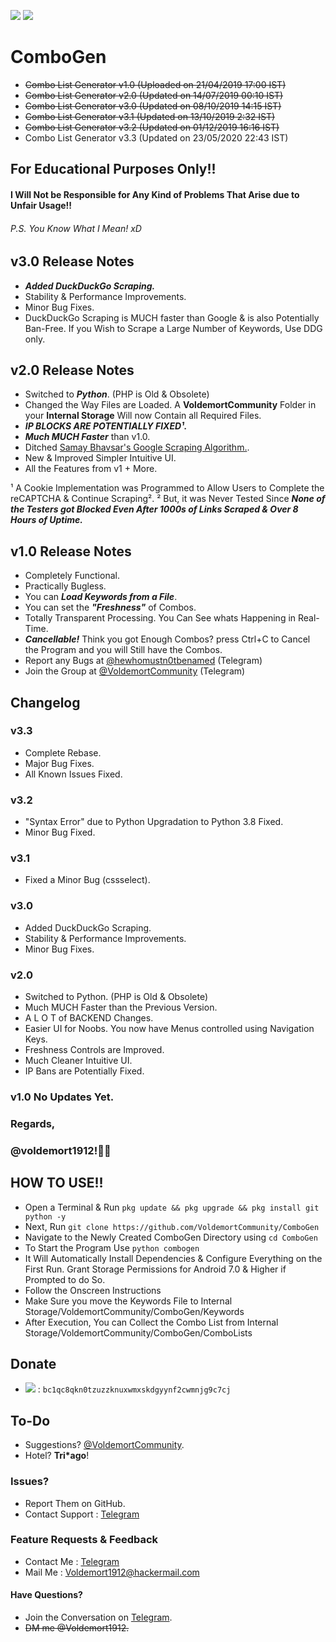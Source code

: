 <a href="https://www.python.org/download/releases/3.0/"><IMG src="https://img.shields.io/pypi/pyversions/3.svg?label=Python&logo=python"></a>
<a href="https://t.me/VoldemortCommunity"><img src="https://img.shields.io/badge/Telegram-Group-blue.svg?logo=Telegram"></a>

# ComboGen
- ~~Combo List Generator v1.0 (Uploaded on 21/04/2019 17:00 IST)~~
- ~~Combo List Generator v2.0 (Updated on 14/07/2019 00:10 IST)~~
- ~~Combo List Generator v3.0 (Updated on 08/10/2019 14:15 IST)~~
- ~~Combo List Generator v3.1 (Updated on 13/10/2019 2:32 IST)~~
- ~~Combo List Generator v3.2 (Updated on 01/12/2019 16:16 IST)~~
- Combo List Generator v3.3 (Updated on 23/05/2020 22:43 IST)
## For Educational Purposes Only!!
#### I Will Not be Responsible for Any Kind of Problems That Arise due to Unfair Usage!!
###### P.S. You Know What I Mean! xD

## v3.0 Release Notes
* ***Added DuckDuckGo Scraping.***
* Stability & Performance Improvements.
* Minor Bug Fixes.
* DuckDuckGo Scraping is MUCH faster than Google & is also Potentially Ban-Free. If you Wish to Scrape a Large Number of Keywords, Use DDG only.

## v2.0 Release Notes
* Switched to ***Python***. (PHP is Old & Obsolete)
* Changed the Way Files are Loaded. A **VoldemortCommunity** Folder in your **Internal Storage** Will now Contain all Required Files.
* ***IP BLOCKS ARE POTENTIALLY FIXED¹.***
* ***Much MUCH Faster*** than v1.0.
* Ditched [Samay Bhavsar's Google Scraping Algorithm.](https://github.com/samaybhavsar/google-scraper).
* New & Improved Simpler Intuitive UI.
* All the Features from v1 + More.

¹ A Cookie Implementation was Programmed to Allow Users to Complete the reCAPTCHA & Continue Scraping².
² But, it was Never Tested Since ***None of the Testers got Blocked Even After 1000s of Links Scraped & Over 8 Hours of Uptime.***

## v1.0 Release Notes
* Completely Functional.
* Practically Bugless.
* You can ***Load Keywords from a File***.
* You can set the ***"Freshness"*** of Combos.
* Totally Transparent Processing. You Can See whats Happening in Real-Time.
* ***Cancellable!*** Think you got Enough Combos? press Ctrl+C to Cancel the Program and you will Still have the Combos.
* Report any Bugs at [@hewhomustn0tbenamed](https://t.me/hewhomustn0tbenamed) (Telegram)
* Join the Group at [@VoldemortCommunity](https://t.me/VoldemortCommunity) (Telegram)

## Changelog

### v3.3

- Complete Rebase.
- Major Bug Fixes.
- All Known Issues Fixed.

### v3.2

- "Syntax Error" due to Python Upgradation to Python 3.8 Fixed.
- Minor Bug Fixed.

### v3.1

- Fixed a Minor Bug (cssselect).

### v3.0

- Added DuckDuckGo Scraping.
- Stability & Performance Improvements.
- Minor Bug Fixes.

### v2.0

- Switched to Python. (PHP is Old & Obsolete)
- Much MUCH Faster than the Previous Version.
- A L O T of BACKEND Changes.
- Easier UI for Noobs. You now have Menus controlled using Navigation Keys.
- Freshness Controls are Improved.
- Much Cleaner Intuitive UI.
- IP Bans are Potentially Fixed.

### v1.0 No Updates Yet.

### Regards,
### @voldemort1912!🖖🏻

## HOW TO USE!!
* Open a Terminal & Run `pkg update && pkg upgrade && pkg install git python -y`
* Next, Run `git clone https://github.com/VoldemortCommunity/ComboGen`
* Navigate to the Newly Created ComboGen Directory using `cd ComboGen`
* To Start the Program Use `python combogen`
* It Will Automatically Install Dependencies & Configure Everything on the First Run. Grant Storage Permissions for Android 7.0 & Higher if Prompted to do So.
* Follow the Onscreen Instructions
* Make Sure you move the Keywords File to Internal Storage/VoldemortCommunity/ComboGen/Keywords
* After Execution, You can Collect the Combo List from Internal Storage/VoldemortCommunity/ComboGen/ComboLists

## Donate

- <img src="https://img.shields.io/badge/Donate-BTC-brightgreen.svg?logo=Bitcoin"> : `bc1qc8qkn0tzuzzknuxwmxskdgyynf2cwmnjg9c7cj`

## To-Do

* Suggestions? [@VoldemortCommunity](https://t.me/VoldemortCommunity).
* Hotel? __Tri*ago__!

### Issues?

* Report Them on GitHub.
* Contact Support : [Telegram](https://t.me/VoldemortCommunity)

### Feature Requests & Feedback

* Contact Me : [Telegram](https://t.me/hewhomustn0tbenamed)
* Mail Me : [Voldemort1912@hackermail.com](mailto:voldemort1912@hackermail.com)

#### Have Questions?
* Join the Conversation on [Telegram](https://t.me/VoldemortCommunity).
* ~~DM me @Voldemort1912.~~
